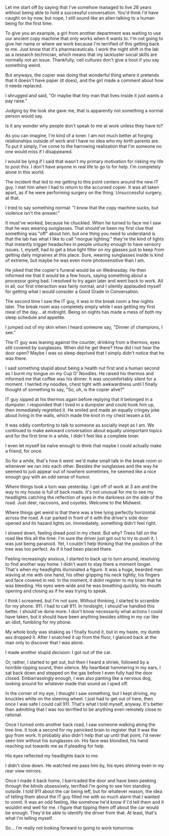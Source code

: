 Let me start off by saying that I've somehow managed to live 28 years without being able to hold a successful conversation. You'd think I'd have caught on by now, but nope, I still sound like an alien talking to a human being for the first time. 

To give you an example, a girl from another department was waiting to use our ancient copy machine that only works when it wants to. I'm not going to give her name or where we work because I'm terrified of this getting back to me. Just know that it's pharmaceuticals. I work the night shift in the lab as a research technician, which means that my lackluster social skills are normally not an issue. Thankfully, cell cultures don't give a hoot if you say something weird. 

But anyways, the copier was doing that wonderful thing where it pretends that it doesn't have paper (it does), and the girl made a comment about how it needs replaced. 

I shrugged and said, "Or maybe that tiny man that lives inside it just wants a pay raise."

Judging by the look she gave me, that is apparently not something a normal person would say. 

Is it any wonder why people don't speak to me at work unless they have to?

As you can imagine, I'm kind of a loner. I am not much better at forging relationships outside of work and I have no idea who my birth parents are. To put it simply, I've come to the harrowing realization that I'm someone no one would miss if I disappeared. 

I would be lying if I said that wasn't my primary motivation for risking my life to post this. I don't have anyone in real life to go to for help. I'm completely alone in this world. 

The incident that led to me getting to this point centers around the new IT guy. I met him when I had to return to the accursed copier. It was all taken apart, as if he were performing surgery on the thing. Unsuccessful surgery, at that. 

I tried to say something normal: "I know that the copy machine sucks, but violence isn't the answer."

It must've worked, because he chuckled. When he turned to face me I saw that he was wearing sunglasses. That should've been my first clue that something was "off" about him, but one thing you need to understand is that the lab has what I like to call "morgue lighting:" they're the kind of lights that instantly trigger headaches in people unlucky enough to have sensory issues. I, myself, had to get a blue light filter on my glasses just to keep from getting daily migraines at this place. Sure, wearing sunglasses inside is kind of extreme, but maybe he was even more photosensitive than I am.

He joked that the copier's funeral would be on Wednesday. He then informed me that it would be a few hours, saying something about a processor going bad. I resolved to try again later and went back to work. All in all, our first interaction was fairly normal, and I silently applauded myself for getting what I would consider a Good Grade in Conversation.

The second time I saw the IT guy, it was in the break room a few nights later. The break room was completely empty while I was getting my first meal of the day... at midnight. Being on nights has made a mess of both my sleep schedule and appetite. 

I jumped out of my skin when I heard someone say, "Dinner of champions, I see."

The IT guy was leaning against the counter, drinking from a thermos, eyes still covered by sunglasses. When did he get there? How did I not hear the door open? Maybe I was so sleep deprived that I simply didn't notice that he was there.  

I said something stupid about being a health nut first and a human second as I burnt my tongue on my Cup O' Noodles. He raised his thermos and informed me that coffee was his dinner. It was uncomfortably silent for a moment. I twirled my noodles, chest tight with awkwardness until I finally thought of something to say, "So, uh, is the copier alive?" 

IT guy sipped at his thermos again before replying that it belonged in a dumpster. I responded that I lived in a dumpster and could hook him up, then immediately regretted it. He smiled and made an equally cringey joke about living in the walls, which made the knot in my chest lessen a bit. 

It was oddly comforting to talk to someone as socially inept as I am. We continued to make awkward conversation about equally unimportant topics and for the first time in a while, I didn't feel like a complete loner. 

I even let myself be naïve enough to think that maybe I could actually make a friend, for once. 

So for a while, that's how it went: we'd make small talk in the break room or whenever we ran into each other. Besides the sunglasses and the way he seemed to just appear out of nowhere sometimes, he seemed like a nice enough guy with an odd sense of humor. 


Where things took a turn was yesterday. I get off of work at 3 am and the way to my house is full of back roads. It's not unusual for me to see my headlights catching the reflection of eyes in the darkness on the side of the road. Just deer, raccoons, and coyotes. Welcome to the Midwest. 

Where things get weird is that there was a tree lying perfectly horizontal across the road. A car parked in front of it with the driver's side door opened and its hazard lights on. Immediately, something didn't feel right. 

I slowed down, feeling dread pool in my chest. But why? Trees fall on the road like this all the time. I'm sure the driver just got out to try to push it. I was just being paranoid. Yet, I couldn't help thinking that the position of the tree was too perfect. As if it had been placed there.  

Feeling increasingly anxious, I started to back up to turn around, resolving to find another way home. I didn't want to stay there a moment longer. That's when my headlights illuminated a figure. It was a huge, bearded man waving at me with one hand, his other gripping his neck tightly, his fingers and face covered in red. In the moment, it didnt register to my brain that he was bleeding. His eyes were wide and he was breathing quickly, his mouth opening and closing as if he was trying to speak. 

I think I screamed, but I'm not sure. Without thinking, I started to scramble for my phone. 911. I had to call 911. In hindsight, I should've handled this better. I should've done more. I don't know necessarily what actions I could have taken, but it should have been anything besides sitting in my car like an idiot, fumbling for my phone. 

My whole body was shaking as I finally found it, but in my haste, my dumb ass dropped it. After I snatched it up from the floor, I glanced back at the man only to discover that I was alone. 

I made another stupid decision: I got out of the car.

Or, rather, I started to get out, but then I heard a shriek, followed by a horrible ripping sound, then silence. My heartbeat hammering in my ears, I sat back down and stepped on the gas before I even fully had the door closed. Embarrassingly enough, I was also panting like a nervous dog, looking around for whatever made that sound as I sped off. 

In the corner of my eye, I thought I saw something, but I kept driving, my knuckles white on the steering wheel. I just had to get out of here, then once I was safe I could call 911. That's what I told myself, anyway. It's better than admitting that I was too terrified to be anything even remotely close to rational. 

Once I turned onto another back road, I saw someone walking along the tree line. It took a second for my panicked brain to register that it was the guy from work. It probably also didn't help that up until that point, I'd never seen him without his sunglasses on. His face was bloodied, his hand reaching out towards me as if pleading for help. 

His eyes reflected my headlights back to me. 

I didn't slow down. He watched me pass him by, his eyes shining even in my rear view mirrors. 


Once I made it back home, I barricaded the door and have been peeking through the blinds obsessively, terrified I'm going to see him standing outside. I told 911 about the car being left, but for whatever reason, the idea of telling them about the IT guy filled me with so much alarm that I wanted to vomit. It was an odd feeling, like somehow he'd know if I'd tell them and it wouldnt end well for me. I figure that tipping them off about the car would be enough. They'd be able to identify the driver from that. At least, that's what I'm telling myself. 

So... I'm really not looking forward to going to work tomorrow. 